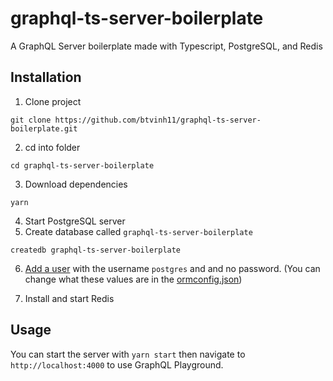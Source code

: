 # graphql-ts-server-boilerplate

A GraphQL Server boilerplate made with Typescript, PostgreSQL, and Redis

## Installation

1. Clone project

```
git clone https://github.com/btvinh11/graphql-ts-server-boilerplate.git
```

2. cd into folder

```
cd graphql-ts-server-boilerplate
```

3. Download dependencies

```
yarn
```

4. Start PostgreSQL server
5. Create database called `graphql-ts-server-boilerplate`

```
createdb graphql-ts-server-boilerplate
```

6. [Add a user](https://medium.com/coding-blocks/creating-user-database-and-adding-access-on-postgresql-8bfcd2f4a91e) with the username `postgres` and and no password. (You can change what these values are in the [ormconfig.json](https://github.com/benawad/graphql-ts-server-boilerplate/blob/master/ormconfig.json))

7. Install and start Redis

## Usage

You can start the server with `yarn start` then navigate to `http://localhost:4000` to use GraphQL Playground.

